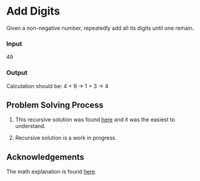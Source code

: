 # Add Digits

Given a non-negative number, repeatedly add all its digits until 
one remain.

### Input
49

### Output
Calculation should be: 4 + 9 -> 1 + 3 -> 4

## Problem Solving Process

1. This recursive solution was found [here](https://stackoverflow.com/questions/30537333/reduce-number-to-single-digit-using-recurssion) 
and it was the easiest to understand.

2. Recursive solution is a work in progress.

## Acknowledgements

The math explanation is found [here](https://math.stackexchange.com/questions/654523/repeatedly-summing-the-digits-of-a-number?rq=1).